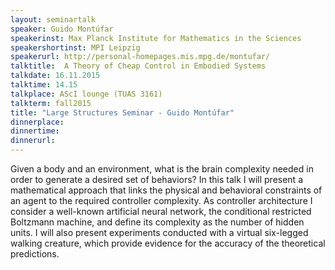 ```yaml
---
layout: seminartalk
speaker: Guido Montúfar
speakerinst: Max Planck Institute for Mathematics in the Sciences
speakershortinst: MPI Leipzig
speakerurl: http://personal-homepages.mis.mpg.de/montufar/
talktitle:  A Theory of Cheap Control in Embodied Systems
talkdate: 16.11.2015
talktime: 14.15
talkplace: AScI lounge (TUAS 3161)
talkterm: fall2015
title: "Large Structures Seminar - Guido Montúfar"
dinnerplace: 
dinnertime: 
dinnerurl: 
---
```

Given a body and an environment, what is the brain complexity needed in order to generate a desired set of behaviors? In this talk I will present a mathematical approach that links the physical and behavioral constraints of an agent to the required controller complexity. As controller architecture I consider a well-known artificial neural network, the conditional restricted Boltzmann machine, and define its complexity as the number of hidden units. I will also present experiments conducted with a virtual six-legged walking creature, which provide evidence for the accuracy of the theoretical predictions. 

